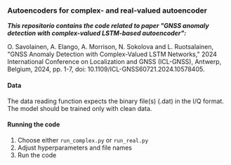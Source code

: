 ### Autoencoders for complex- and real-valued autoencoder

***This repositorio contains the code related to paper "GNSS anomaly detection with complex-valued LSTM-based autoencoder":***

O. Savolainen, A. Elango, A. Morrison, N. Sokolova and L. Ruotsalainen, "GNSS Anomaly Detection with Complex-Valued LSTM Networks," 2024 International Conference on Localization and GNSS (ICL-GNSS), Antwerp, Belgium, 2024, pp. 1-7, doi: 10.1109/ICL-GNSS60721.2024.10578405.

#### Data
The data reading function expects the binary file(s) (.dat) in the I/Q format. The model should be trained only with clean data.

#### Running the code

1. Choose either ```run_complex.py``` or ```run_real.py```
2. Adjust hyperparameters and file names
3. Run the code 
